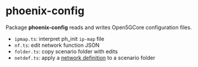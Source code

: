 # phoenix-config

Package **phoenix-config** reads and writes Open5GCore configuration files.

* `ipmap.ts`: interpret ph\_init `ip-map` file
* `nf.ts`: edit network function JSON
* `folder.ts`: copy scenario folder with edits
* `netdef.ts`: apply a [network definition](../netdef) to a scenario folder
